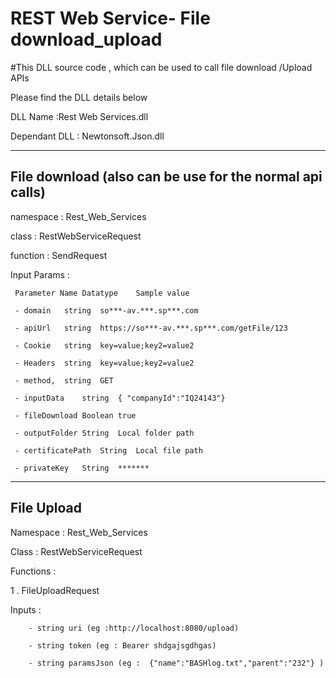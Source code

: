 # REST Web Service- File download_upload
#This DLL source code , which can be used to call file download /Upload APIs

Please find the DLL details below


DLL Name :Rest Web Services.dll

Dependant DLL : Newtonsoft.Json.dll

-----------------------------------------------------------------------
File download (also can be use for the normal api calls)
-----------------------------------------------------------------------

namespace : Rest_Web_Services

class : RestWebServiceRequest

function : SendRequest

 Input Params : 

     Parameter Name	Datatype	Sample value

     - domain	string	so***-av.***.sp***.com

     - apiUrl	string	https://so***-av.***.sp***.com/getFile/123

     - Cookie	string	key=value;key2=value2

     - Headers	string	key=value;key2=value2

     - method,	string	GET

     - inputData	string	{ "companyId":"IQ24143"}

     - fileDownload	Boolean	true

     - outputFolder	String	Local folder path

     - certificatePath	String	Local file path

     - privateKey	String	*******



-----------------------------------------------------------------------
File Upload
-----------------------------------------------------------------------
Namespace : Rest_Web_Services

Class : RestWebServiceRequest

Functions :

1 . FileUploadRequest

   Inputs :
   
        - string uri (eg :http://localhost:8080/upload)
        
        - string token (eg : Bearer shdgajsgdhgas)
        
        - string paramsJson (eg :  {"name":"BASHlog.txt","parent":"232"} )
